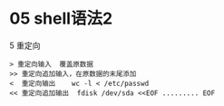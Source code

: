 # 05 shell语法2

5 重定向

```
> 重定向输入  覆盖原数据
>> 重定向追加输入，在原数据的末尾添加
<  重定向输出    wc -l < /etc/passwd
<< 重定向追加输出  fdisk /dev/sda <<EOF ......... EOF
```